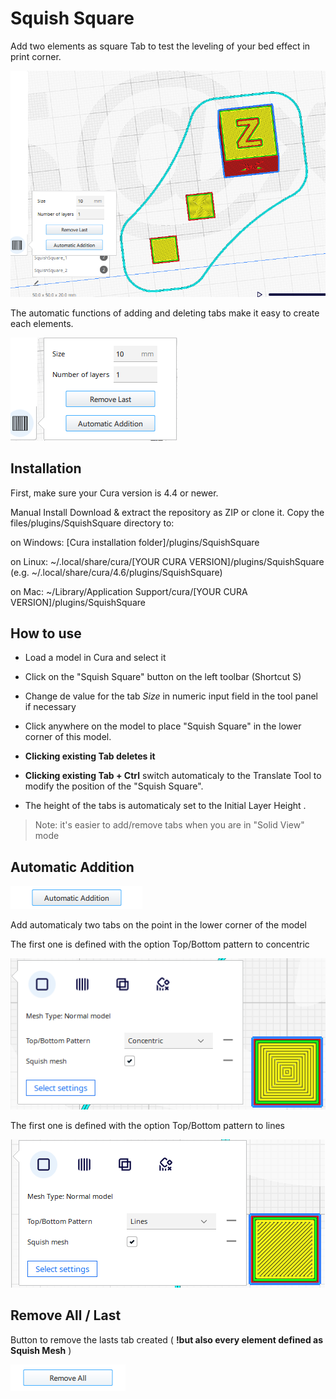 # Squish Square
Add two elements as square Tab to test the leveling of your bed effect in print corner. 

![Square Tabs](./images/SquishSquare.png)


The automatic functions of adding and deleting tabs make it easy to create each elements.

![Automatic Function](./images/buttons.png)

## Installation
First, make sure your Cura version is  4.4 or newer.

Manual Install Download & extract the repository as ZIP or clone it. Copy the files/plugins/SquishSquare directory to:

on Windows: [Cura installation folder]/plugins/SquishSquare

on Linux: ~/.local/share/cura/[YOUR CURA VERSION]/plugins/SquishSquare (e.g. ~/.local/share/cura/4.6/plugins/SquishSquare)

on Mac: ~/Library/Application Support/cura/[YOUR CURA VERSION]/plugins/SquishSquare


## How to use

- Load a model in Cura and select it
- Click on the "Squish Square" button on the left toolbar  (Shortcut S)
- Change de value for the tab *Size* in numeric input field in the tool panel if necessary

- Click anywhere on the model to place "Squish Square" in the lower corner of this model.

- **Clicking existing Tab deletes it**

- **Clicking existing Tab + Ctrl** switch automaticaly to the Translate Tool to modify the position of the "Squish Square".

* The height of the tabs is automaticaly set to the Initial Layer Height .

>Note: it's easier to add/remove tabs when you are in "Solid View" mode


## Automatic Addition

![Automatic Addition](./images/addition.png)


Add automaticaly two tabs on the point in the lower corner of the model

The first one is defined with the option Top/Bottom pattern to concentric

![Top/Bottom pattern to concentric](./images/topbottomconcentric.png)

The first one is defined with the option Top/Bottom pattern to lines

![Top/Bottom pattern to lines](./images/topbottomlines.png)



## Remove All / Last

Button to remove the lasts tab created ( **!but also every element defined as Squish Mesh** )

![Remove All](./images/remove_all.png)

